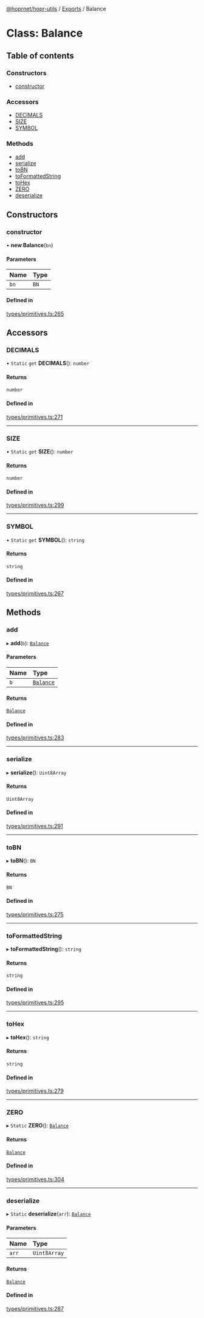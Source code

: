 [@hoprnet/hopr-utils](../README.md) / [Exports](../modules.md) / Balance

# Class: Balance

## Table of contents

### Constructors

- [constructor](Balance.md#constructor)

### Accessors

- [DECIMALS](Balance.md#decimals)
- [SIZE](Balance.md#size)
- [SYMBOL](Balance.md#symbol)

### Methods

- [add](Balance.md#add)
- [serialize](Balance.md#serialize)
- [toBN](Balance.md#tobn)
- [toFormattedString](Balance.md#toformattedstring)
- [toHex](Balance.md#tohex)
- [ZERO](Balance.md#zero)
- [deserialize](Balance.md#deserialize)

## Constructors

### constructor

• **new Balance**(`bn`)

#### Parameters

| Name | Type |
| :------ | :------ |
| `bn` | `BN` |

#### Defined in

[types/primitives.ts:265](https://github.com/hoprnet/hoprnet/blob/master/packages/utils/src/types/primitives.ts#L265)

## Accessors

### DECIMALS

• `Static` `get` **DECIMALS**(): `number`

#### Returns

`number`

#### Defined in

[types/primitives.ts:271](https://github.com/hoprnet/hoprnet/blob/master/packages/utils/src/types/primitives.ts#L271)

___

### SIZE

• `Static` `get` **SIZE**(): `number`

#### Returns

`number`

#### Defined in

[types/primitives.ts:299](https://github.com/hoprnet/hoprnet/blob/master/packages/utils/src/types/primitives.ts#L299)

___

### SYMBOL

• `Static` `get` **SYMBOL**(): `string`

#### Returns

`string`

#### Defined in

[types/primitives.ts:267](https://github.com/hoprnet/hoprnet/blob/master/packages/utils/src/types/primitives.ts#L267)

## Methods

### add

▸ **add**(`b`): [`Balance`](Balance.md)

#### Parameters

| Name | Type |
| :------ | :------ |
| `b` | [`Balance`](Balance.md) |

#### Returns

[`Balance`](Balance.md)

#### Defined in

[types/primitives.ts:283](https://github.com/hoprnet/hoprnet/blob/master/packages/utils/src/types/primitives.ts#L283)

___

### serialize

▸ **serialize**(): `Uint8Array`

#### Returns

`Uint8Array`

#### Defined in

[types/primitives.ts:291](https://github.com/hoprnet/hoprnet/blob/master/packages/utils/src/types/primitives.ts#L291)

___

### toBN

▸ **toBN**(): `BN`

#### Returns

`BN`

#### Defined in

[types/primitives.ts:275](https://github.com/hoprnet/hoprnet/blob/master/packages/utils/src/types/primitives.ts#L275)

___

### toFormattedString

▸ **toFormattedString**(): `string`

#### Returns

`string`

#### Defined in

[types/primitives.ts:295](https://github.com/hoprnet/hoprnet/blob/master/packages/utils/src/types/primitives.ts#L295)

___

### toHex

▸ **toHex**(): `string`

#### Returns

`string`

#### Defined in

[types/primitives.ts:279](https://github.com/hoprnet/hoprnet/blob/master/packages/utils/src/types/primitives.ts#L279)

___

### ZERO

▸ `Static` **ZERO**(): [`Balance`](Balance.md)

#### Returns

[`Balance`](Balance.md)

#### Defined in

[types/primitives.ts:304](https://github.com/hoprnet/hoprnet/blob/master/packages/utils/src/types/primitives.ts#L304)

___

### deserialize

▸ `Static` **deserialize**(`arr`): [`Balance`](Balance.md)

#### Parameters

| Name | Type |
| :------ | :------ |
| `arr` | `Uint8Array` |

#### Returns

[`Balance`](Balance.md)

#### Defined in

[types/primitives.ts:287](https://github.com/hoprnet/hoprnet/blob/master/packages/utils/src/types/primitives.ts#L287)
